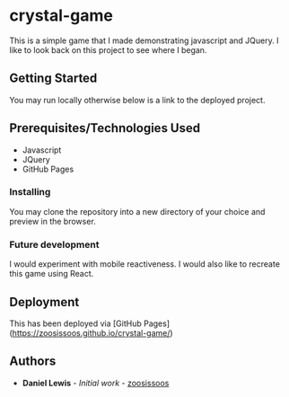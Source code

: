 # crystal-game

This is a simple game that I made demonstrating javascript and JQuery. I like to look back on this project to see where I began.

## Getting Started

You may run locally otherwise below is a link to the deployed project. 

## Prerequisites/Technologies Used

* Javascript
* JQuery
* GitHub Pages

### Installing

You may clone the repository into a new directory of your choice and preview in the browser.

### Future development

I would experiment with mobile reactiveness. I would also like to recreate this game using React.

## Deployment

This has been deployed via [GitHub Pages] (https://zoosissoos.github.io/crystal-game/)


## Authors

* **Daniel Lewis** - *Initial work* - [zoosissoos](https://github.com/zoosissoos)

